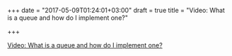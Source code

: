 +++
date = "2017-05-09T01:24:01+03:00"
draft = true
title = "Video: What is a queue and how do I implement one?"

+++

<p><a href="https://golangnews.com/stories/2186-video-what-is-a-queue-and-how-do-i-implement-one">Video: What is a queue and how do I implement one?</a></p>